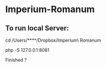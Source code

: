 # Imperium-Romanum


## To run local Server:

cd /Users/****/Dropbox/Imperium\ Romanum

php -S 127.0.0.1:8081

<md-checkbox ng-model="isChecked" aria-label="Finished?">
  Finished ?
</md-checkbox>
